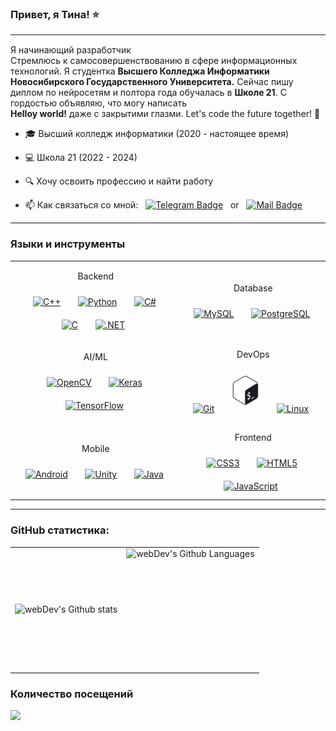 ### Привет, я Тина! ⭐

---

Я начинающий разработчик &nbsp; <img src="https://media.giphy.com/media/3oKIPnAiaMCws8nOsE/giphy.gif" height=15px width="15px"> <br> 
Стремлюсь к самосовершенствованию в сфере информационных технологий. Я студентка <b>Высшего Колледжа Информатики Новосибирского Государственного Университета.</b>
Сейчас пишу диплом по нейросетям и полтора года обучалась в <b>Школе 21</b>. 
C гордостью объявляю, что могу написать <br> <b>Нelloy world!</b> даже с закрытими глазми. Let's code the future together! 🚀


- 🎓 Высший колледж информатики (2020 - настоящее время)

- 💻 Школа 21 (2022 - 2024)

- 🔍 Хочу освоить профессию и найти работу

- 📫 Как связаться со мной: &nbsp; [![Telegram Badge](https://img.shields.io/badge/-tina_vor-blue?style=flat&logo=Telegram&logoColor=white)](https://t.me/tina_vor) &nbsp; or &nbsp;
[![Mail Badge](https://img.shields.io/badge/-Mail-red?style=flat&logo=Gmail&logoColor=white)](mailto:tina_vor@mail.ru)

---

### Языки и инструменты

<table align="center">
    <tr>
        <td>
            <p align="center">Backend  
            <div align="center">  
            <a href="https://www.cplusplus.com/" target="_blank"><img style="margin: 10px" src="https://profilinator.rishav.dev/skills-assets/cplusplus-original.svg" alt="C++" height="50" /></a>&nbsp;  
            <a href="https://www.python.org/" target="_blank"><img style="margin: 10px" src="https://profilinator.rishav.dev/skills-assets/python-original.svg" alt="Python" height="50" /></a>&nbsp;  
            <a href="https://docs.microsoft.com/en-us/dotnet/csharp/" target="_blank"><img style="margin: 10px" src="https://profilinator.rishav.dev/skills-assets/csharp-original.svg" alt="C#" height="50" /></a>&nbsp;  
            <a href="https://www.cprogramming.com/" target="_blank"><img style="margin: 10px" src="https://profilinator.rishav.dev/skills-assets/c-original.svg" alt="C" height="50" /></a>&nbsp;  
            <a href="https://dotnet.microsoft.com/download/dotnet-framework" target="_blank"><img style="margin: 10px" src="https://profilinator.rishav.dev/skills-assets/dot-net-original-wordmark.svg" alt=".NET" height="50" /></a> &nbsp; 
            </div>
        </td>
        <td>
            <p align="center">Database  
            <div align="center">  
            <a href="https://www.mysql.com/" target="_blank"><img style="margin: 10px" src="https://profilinator.rishav.dev/skills-assets/mysql-original-wordmark.svg" alt="MySQL" height="50" /></a>&nbsp;  
            <a href="https://www.postgresql.org/" target="_blank"><img style="margin: 10px" src="https://profilinator.rishav.dev/skills-assets/postgresql-original-wordmark.svg" alt="PostgreSQL" height="50" /></a>&nbsp;  
            </div> 
        </td>
    </tr>
    <tr>
        <td>
            <p align="center">AI/ML  
            <div align="center">  
            <a href="https://opencv.org/" target="_blank"><img style="margin: 10px" src="https://profilinator.rishav.dev/skills-assets/opencv-icon.svg" alt="OpenCV" height="50" /></a>&nbsp;  
            <a href="https://keras.io/" target="_blank"><img style="margin: 10px" src="https://profilinator.rishav.dev/skills-assets/keras.png" alt="Keras" height="50" /></a>&nbsp; 
            <a href="https://www.tensorflow.org/" target="_blank"><img style="margin: 10px" src="https://profilinator.rishav.dev/skills-assets/tensorflow-icon.svg" alt="TensorFlow" height="50" /></a>&nbsp;  
            </div>  
        </td>
        <td>
             <p align="center">DevOps  
            <div align="center">  
            <a href="https://github.com/" target="_blank"><img style="margin: 10px" src="https://profilinator.rishav.dev/skills-assets/git-scm-icon.svg" alt="Git" height="50" /></a>&nbsp;  
            <a href="https://www.gnu.org/software/bash/" target="_blank"><img style="margin: 10px" src="image/bush.jpg"  alt="Bash" height="50" /></a>&nbsp;
            <a href="https://www.linux.org/" target="_blank"><img style="margin: 10px" src="https://profilinator.rishav.dev/skills-assets/linux-original.svg" alt="Linux" height="50" /></a> &nbsp; 
            </div>
        </td>
    </tr>
    <tr>
        <td>
            <p align="center">Mobile 
            <div align="center">  
            <a href="https://www.android.com/intl/en_in/" target="_blank"><img style="margin: 10px" src="https://profilinator.rishav.dev/skills-assets/android-original-wordmark.svg" alt="Android" height="50" /></a>&nbsp;  
            <a href="https://unity.com/" target="_blank"><img style="margin: 10px" src="https://profilinator.rishav.dev/skills-assets/unity.png" alt="Unity" height="50" /></a>&nbsp; 
            <a href="https://www.java.com/" target="_blank"><img style="margin: 10px" src="https://profilinator.rishav.dev/skills-assets/java-original-wordmark.svg" alt="Java" height="50" /></a>&nbsp;  
            </div>
        </td>
        <td>
            <p align="center">Frontend  
            <div align="center">  
            <a href="https://www.w3schools.com/css/" target="_blank"><img style="margin: 10px" src="https://profilinator.rishav.dev/skills-assets/css3-original-wordmark.svg" alt="CSS3" height="50" /></a>&nbsp;  
            <a href="https://en.wikipedia.org/wiki/HTML5" target="_blank"><img style="margin: 10px" src="https://profilinator.rishav.dev/skills-assets/html5-original-wordmark.svg" alt="HTML5" height="50" /></a>&nbsp;  
            <a href="https://www.javascript.com/" target="_blank"><img style="margin: 10px" src="https://profilinator.rishav.dev/skills-assets/javascript-original.svg" alt="JavaScript" height="50" /></a> &nbsp; 
            </div>  
        </td>
    </tr>
</table>

---

### GitHub статистика:

<table align="center">
  <tr>
    <td>
      <img align="left" src="https://github-readme-stats.vercel.app/api?username=TinaVor&show_icons=true&count_private=true&hide_border=true&theme=vision-friendly-dark"" alt="webDev's Github stats" />
    </td>
    <td>
      <img height="195px" align="right" alt="webDev's Github Languages" src="https://github-readme-stats-sigma-five.vercel.app/api/top-langs/?username=TinaVor&layout=compact&hide_border=true&theme=vision-friendly-dark" />
    </td>
  </tr>
</table>

### Количество посещений

<img align="left" src="https://profile-counter.glitch.me/TinaVor/count.svg"/>
